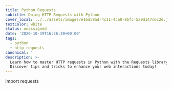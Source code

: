 ```yaml
---
title: Python Requests
subtitle: Doing HTTP Requests with Python
cover_local: ../../assets/images/e16d59ad-4c11-4ca0-8bfc-5a9d147c6c2e.jpeg
textColor: white
status: unassigned
date: '2020-10-19T16:36:30+00:00'
tags:
  - python
  - http requests
canonical: ''
description: >-
  Learn how to master HTTP requests in Python with the Requests library.
  Discover tips and tricks to enhance your web interactions today!
---
```

import requests

